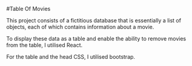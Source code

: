 #Table Of Movies

This project consists of a fictitious database that is essentially a list of objects, each of which contains information about a movie. 

To display these data as a table and enable the ability to remove movies from the table, I utilised React. 

For the table and the head CSS, I utilised bootstrap.
